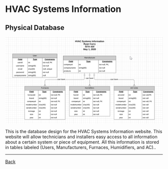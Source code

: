 # HVAC Systems Information

## Physical Database

![Tables](https://github.com/RC11B/HVAC-Project/blob/master/PhysicalDatabase/HVAC%20SI%20ERD%20pro6.png)

This is the database design for the HVAC Systems Information website.
This website will allow technicians and installers easy access to all information about a certain system or piece of equipment.
All this information is stored in tables labeled (Users, Manufacturers, Furnaces, Humidifiers, and AC)..

<hr>

[Back](HVAC-SI.md)

